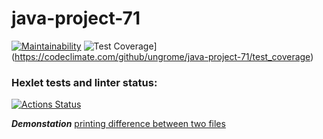 # java-project-71
[![Maintainability](https://api.codeclimate.com/v1/badges/bc953fb0ab378995dab3/maintainability)](https://codeclimate.com/github/ungrome/java-project-71/maintainability)
![Test Coverage](https://api.codeclimate.com/v1/badges/bc953fb0ab378995dab3/test_coverage)](https://codeclimate.com/github/ungrome/java-project-71/test_coverage)
### Hexlet tests and linter status:
[![Actions Status](https://github.com/ungrome/java-project-71/actions/workflows/hexlet-check.yml/badge.svg)](https://github.com/ungrome/java-project-71/actions)

***Demonstation***
[printing difference between two files](https://asciinema.org/a/j61peSLC6rjUrG7HS5spQmxdt)
